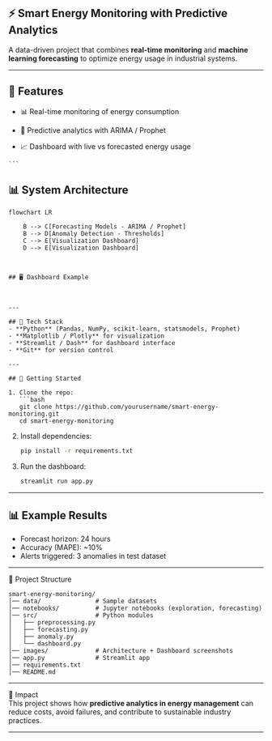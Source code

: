 ## ⚡ Smart Energy Monitoring with Predictive Analytics  

A data-driven project that combines **real-time monitoring** and **machine learning forecasting** to optimize energy usage in industrial systems.  

---

## 📌 Features  
- 📊 Real-time monitoring of energy consumption  
- 🔮 Predictive analytics with ARIMA / Prophet  

- 📈 Dashboard with live vs forecasted energy usage  

` ``` `

 ## 📊 System Architecture

```mermaid
flowchart LR
    
    B --> C[Forecasting Models - ARIMA / Prophet]
    B --> D[Anomaly Detection - Thresholds]
    C --> E[Visualization Dashboard]
    D --> E[Visualization Dashboard]



## 🖥️ Dashboard Example  



---

## 🔧 Tech Stack  
- **Python** (Pandas, NumPy, scikit-learn, statsmodels, Prophet)  
- **Matplotlib / Plotly** for visualization  
- **Streamlit / Dash** for dashboard interface  
- **Git** for version control  

---

## 🚀 Getting Started  

1. Clone the repo:  
   ```bash
   git clone https://github.com/yourusername/smart-energy-monitoring.git
   cd smart-energy-monitoring
   ```
2. Install dependencies:  
   ```bash
   pip install -r requirements.txt
   ```
3. Run the dashboard:  
   ```bash
   streamlit run app.py
   ```

---

 ## 📊 Example Results  

- Forecast horizon: 24 hours  
- Accuracy (MAPE): ~10%  
- Alerts triggered: 3 anomalies in test dataset  

---

 📂 Project Structure  

```
smart-energy-monitoring/
│── data/               # Sample datasets
│── notebooks/          # Jupyter notebooks (exploration, forecasting)
│── src/                # Python modules
│   ├── preprocessing.py
│   ├── forecasting.py
│   ├── anomaly.py
│   └── dashboard.py
│── images/             # Architecture + Dashboard screenshots
│── app.py              # Streamlit app
│── requirements.txt
│── README.md
```

---

 🌱 Impact  
This project shows how **predictive analytics in energy management** can reduce costs, avoid failures, and contribute to sustainable industry practices.  

---
